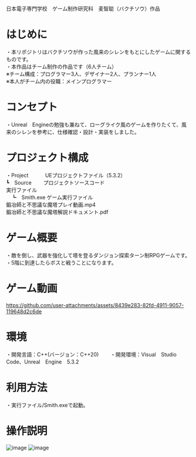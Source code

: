 日本電子専門学校　ゲーム制作研究科　麦智聪（バクチソウ）作品

# はじめに
・本リポジトリはバクチソウが作った風来のシレンをもとにしたゲームに関するものです。  
・本作品はチーム制作の作品です（6人チーム）  
※チーム構成：プログラマー3人、デザイナー2人、プランナー1人  
※本人がチーム内の役職：メインプログラマー  

# コンセプト
・Unreal　Engineの勉強も兼ねて、ローグライク風のゲームを作りたくて、風来のシレンを参考に、仕様確認・設計・実装をしました。

# プロジェクト構成
・Project　　　 UEプロジェクトファイル（5.3.2）  
  ┗　Source　　 プロジェクトソースコード  
    実行ファイル  
　┗　Smith.exe  ゲーム実行ファイル  
 鍛冶師と不思議な魔塔プレイ動画.mp4  
 鍛冶師と不思議な魔塔解説ドキュメント.pdf
 
# ゲーム概要
・敵を倒し、武器を強化して塔を登るダンジョン探索ターン制RPGゲームです。　　
・5階に到達したらボスと戦うことになります。

# ゲーム動画

https://github.com/user-attachments/assets/8439e283-82fd-4911-9057-119648d2c6de

# 環境
・開発言語：C++(バージョン：C++20)　　
・開発環境：Visual　Studio　Code、Unreal　Engine　5.3.2

# 利用方法
・実行ファイル/Smith.exeで起動。

# 操作説明

![image](https://github.com/user-attachments/assets/d76f0437-2707-4fd7-af48-485312905e7e)
![image](https://github.com/user-attachments/assets/3ff015a6-32f7-4e7e-9024-5b71a3d0b118)


